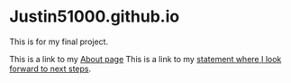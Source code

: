 # Justin51000.github.io
This is for my final project.

This is a link to my [About page](about.html)
This is a link to my [statement where I look forward to next steps](lookingforward.html).
